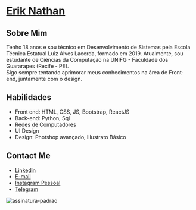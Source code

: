  # <a href="https://beacons.ai/eriknathan_">Erik Nathan</a>
 
## Sobre Mim
Tenho 18 anos e sou técnico em Desenvolvimento de Sistemas pela Escola Técnica Estatual Luiz Alves Lacerda, formado em 2019. Atualmente, sou estudante de Ciências da Computação na UNIFG - Faculdade dos Guararapes (Recife - PE). 
<br>
Sigo sempre tentando aprimorar meus conhecimentos na área de Front-end, juntamente com o design.

## Habilidades
- Front end: HTML, CSS, JS, Bootstrap, ReactJS
- Back-end: Python, Sql
- Redes de Computadores
- UI Design
- Design: Photshop avançado, Illustrato Básico

##  Contact Me
- <a href="https://www.linkedin.com/in/erik-nathan-827b6b203/">Linkedin</a>
- <a href="mailto:eriknathan.contato@gmail.com">E-mail</a>
- <a href="https://instagram.com/eriknathan_">Instagram Pessoal</a>
- <a href="https://t.me/eriknathan">Telegram</a>
</div>

![assinatura-padrao](https://user-images.githubusercontent.com/77215294/107859251-eaa5c380-6e16-11eb-9a55-bb9c918784be.jpg)

